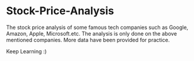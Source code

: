 # Stock-Price-Analysis
The stock price analysis of some famous tech companies such as Google, Amazon, Apple, Microsoft.etc.
The analysis is only done on the above mentioned companies.
More data have been provided for practice.

Keep Learning :)
